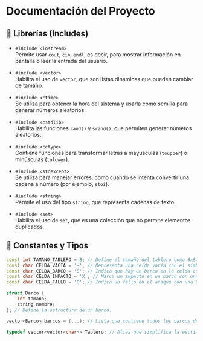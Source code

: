 # Documentación del Proyecto

## 🧩 Librerías (Includes)

- `#include <iostream>`  
  Permite usar `cout`, `cin`, `endl`, es decir, para mostrar información en pantalla o leer la entrada del usuario.

- `#include <vector>`  
  Habilita el uso de `vector`, que son listas dinámicas que pueden cambiar de tamaño.

- `#include <ctime>`  
  Se utiliza para obtener la hora del sistema y usarla como semilla para generar números aleatorios.

- `#include <cstdlib>`  
  Habilita las funciones `rand()` y `srand()`, que permiten generar números aleatorios.

- `#include <cctype>`  
  Contiene funciones para transformar letras a mayúsculas (`toupper`) o minúsculas (`tolower`).

- `#include <stdexcept>`  
  Se utiliza para manejar errores, como cuando se intenta convertir una cadena a número (por ejemplo, `stoi`).

- `#include <string>`  
  Permite el uso del tipo `string`, que representa cadenas de texto.

- `#include <set>`  
  Habilita el uso de `set`, que es una colección que no permite elementos duplicados.

## 🔧 Constantes y Tipos

```cpp
const int TAMANO_TABLERO = 8; // Define el tamaño del tablero como 8x8.
const char CELDA_VACIA = '~'; // Representa una celda vacía con el símbolo ~.
const char CELDA_BARCO = 'S'; // Indica que hay un barco en la celda con la letra S.
const char CELDA_IMPACTO = 'X'; // Marca un impacto en un barco con una X.
const char CELDA_FALLO = 'O'; // Indica un fallo en el ataque con una O.

struct Barco { 
    int tamano; 
    string nombre; 
}; // Define la estructura de un barco.

vector<Barco> barcos = {...}; // Lista que contiene todos los barcos del juego.

typedef vector<vector<char>> Tablero; // Alias que simplifica la escritura.
